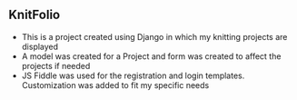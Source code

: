 ## KnitFolio
- This is a project created using Django in which my knitting projects are displayed
- A model was created for a Project and form was created to affect the projects if needed
- JS Fiddle was used for the registration and login templates.  Customization was added to fit my specific needs

